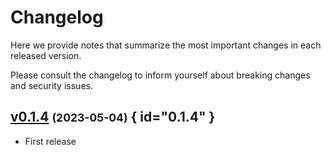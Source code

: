 # Changelog

Here we provide notes that summarize the most important changes in each released version.

Please consult the changelog to inform yourself about breaking changes and security issues.

## [v0.1.4](https://github.com/apirogov/test-python-cookiecutter-app/tree/v0.1.4) <small>(2023-05-04)</small> { id="0.1.4" }

* First release

